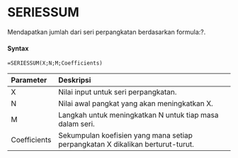 # SERIESSUM

Mendapatkan jumlah dari seri perpangkatan berdasarkan formula:?.

#### Syntax

```text
=SERIESSUM(X;N;M;Coefficients)
```

| Parameter | Deskripsi |
| :--- | :--- |
| X | Nilai input untuk seri perpangkatan. |
| N | Nilai awal pangkat yang akan meningkatkan X. |
| M | Langkah untuk meningkatkan N untuk tiap masa dalam seri. |
| Coefficients | Sekumpulan koefisien yang mana setiap perpangkatan X dikalikan berturut-turut. |